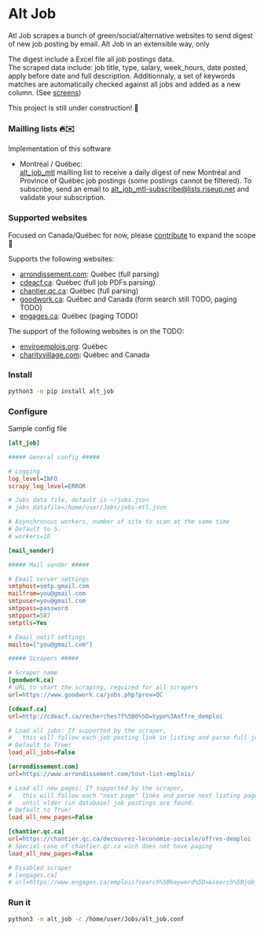 # Alt Job
  
Atl Job scrapes a bunch of green/social/alternative websites to send digest of new job posting by email.  Alt Job in an extensible way, only 

The digest include a Excel file all job postings data.   
The scraped data include: job title, type, salary, week_hours, date posted, apply before date and full description.  Additionnaly, a set of keywords matches are automatically checked against all jobs and added as a new column.  (See [screens](https://github.com/tristanlatr/alt_job/blob/master/screens)) 

This project is still under construction! 🚧

### Mailling lists 🔥✉️

Implementation of this software

-  Montréal / Québec:  
[alt_job_mtl](https://lists.riseup.net/www/arc/alt_job_mtl) mailling list to receive a daily digest of new Montréal and Province of Québec job postings (some postings cannot be filtered). To subscribe, send an email to alt_job_mtl-subscribe@lists.riseup.net and validate your subscription.  

### Supported websites

Focused on Canada/Québec for now, please [contribute](https://github.com/tristanlatr/alt_job/blob/master/CONTRIBUTE.md) to expand the scope 🙂

Supports the following websites: 
- [arrondissement.com](https://www.arrondissement.com/montreal-list-emplois/t1/pc1/): Québec (full parsing) 
- [cdeacf.ca](http://cdeacf.ca/recherches/offre_demploi): Québec (full job PDFs parsing) 
- [chantier.qc.ca](https://chantier.qc.ca/decouvrez-leconomie-sociale/offres-demploi/): Québec  (full parsing)   
- [goodwork.ca](https://www.goodwork.ca): Québec and Canada (form search still TODO, paging TODO)  
- [engages.ca](https://www.engages.ca): Québec (paging TODO)  

The support of the following websites is on the TODO: 
- [enviroemplois.org](https://www.enviroemplois.org): Québec
- [charityvillage.com](https://charityvillage.com): Québec and Canada    

### Install

```bash
python3 -m pip install alt_job
```

### Configure

Sample config file
```ini
[alt_job]

##### General config #####

# Logging
log_level=INFO
scrapy_log_level=ERROR

# Jobs data file, default is ~/jobs.json
# jobs_datafile=/home/user/Jobs/jobs-mtl.json

# Asynchronous workers, number of site to scan at the same time
# Default to 5.
# workers=10

[mail_sender]

##### Mail sender #####

# Email server settings
smtphost=smtp.gmail.com
mailfrom=you@gmail.com
smtpuser=you@gmail.com
smtppass=password
smtpport=587
smtptls=Yes

# Email notif settings
mailto=["you@gmail.com"]

##### Scrapers #####

# Scraper name
[goodwork.ca]
# URL to start the scraping, required for all scrapers
url=https://www.goodwork.ca/jobs.php?prov=QC

[cdeacf.ca]
url=http://cdeacf.ca/recherches?f%5B0%5D=type%3Aoffre_demploi

# Load all jobs: If supported by the scraper,
#   this will follow each job posting link in listing and parse full job description.
# Default to True!
load_all_jobs=False

[arrondissement.com]
url=https://www.arrondissement.com/tout-list-emplois/

# Load all new pages: If supported by the scraper,
#   this will follow each "next page" links and parse next listing page
#   until older (in database) job postings are found.
# Default to True!
load_all_new_pages=False

[chantier.qc.ca]
url=https://chantier.qc.ca/decouvrez-leconomie-sociale/offres-demploi
# Special case of chantier.qc.ca wich does not have paging
load_all_new_pages=False

# Disabled scraper
# [engages.ca]
# url=https://www.engages.ca/emplois?search%5Bkeyword%5D=&search%5Bjob_sector%5D=&search%5Bjob_city%5D=Montr%C3%A9al
```

### Run it
```bash
python3 -m alt_job -c /home/user/Jobs/alt_job.conf
```